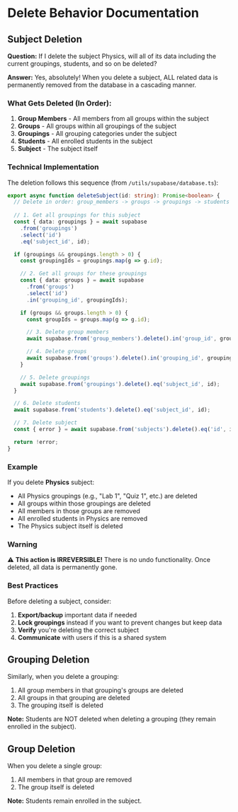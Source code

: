 # Delete Behavior Documentation

## Subject Deletion

**Question:** If I delete the subject Physics, will all of its data including the current groupings, students, and so on be deleted?

**Answer:** Yes, absolutely! When you delete a subject, ALL related data is permanently removed from the database in a cascading manner.

### What Gets Deleted (In Order):

1. **Group Members** - All members from all groups within the subject
2. **Groups** - All groups within all groupings of the subject
3. **Groupings** - All grouping categories under the subject
4. **Students** - All enrolled students in the subject
5. **Subject** - The subject itself

### Technical Implementation

The deletion follows this sequence (from `/utils/supabase/database.ts`):

```typescript
export async function deleteSubject(id: string): Promise<boolean> {
  // Delete in order: group_members -> groups -> groupings -> students -> subject
  
  // 1. Get all groupings for this subject
  const { data: groupings } = await supabase
    .from('groupings')
    .select('id')
    .eq('subject_id', id);

  if (groupings && groupings.length > 0) {
    const groupingIds = groupings.map(g => g.id);

    // 2. Get all groups for these groupings
    const { data: groups } = await supabase
      .from('groups')
      .select('id')
      .in('grouping_id', groupingIds);

    if (groups && groups.length > 0) {
      const groupIds = groups.map(g => g.id);

      // 3. Delete group members
      await supabase.from('group_members').delete().in('group_id', groupIds);

      // 4. Delete groups
      await supabase.from('groups').delete().in('grouping_id', groupingIds);
    }

    // 5. Delete groupings
    await supabase.from('groupings').delete().eq('subject_id', id);
  }

  // 6. Delete students
  await supabase.from('students').delete().eq('subject_id', id);

  // 7. Delete subject
  const { error } = await supabase.from('subjects').delete().eq('id', id);

  return !error;
}
```

### Example

If you delete **Physics** subject:
- All Physics groupings (e.g., "Lab 1", "Quiz 1", etc.) are deleted
- All groups within those groupings are deleted
- All members in those groups are removed
- All enrolled students in Physics are removed
- The Physics subject itself is deleted

### Warning

⚠️ **This action is IRREVERSIBLE!** There is no undo functionality. Once deleted, all data is permanently gone.

### Best Practices

Before deleting a subject, consider:
1. **Export/backup** important data if needed
2. **Lock groupings** instead if you want to prevent changes but keep data
3. **Verify** you're deleting the correct subject
4. **Communicate** with users if this is a shared system

## Grouping Deletion

Similarly, when you delete a grouping:
1. All group members in that grouping's groups are deleted
2. All groups in that grouping are deleted
3. The grouping itself is deleted

**Note:** Students are NOT deleted when deleting a grouping (they remain enrolled in the subject).

## Group Deletion

When you delete a single group:
1. All members in that group are removed
2. The group itself is deleted

**Note:** Students remain enrolled in the subject.
